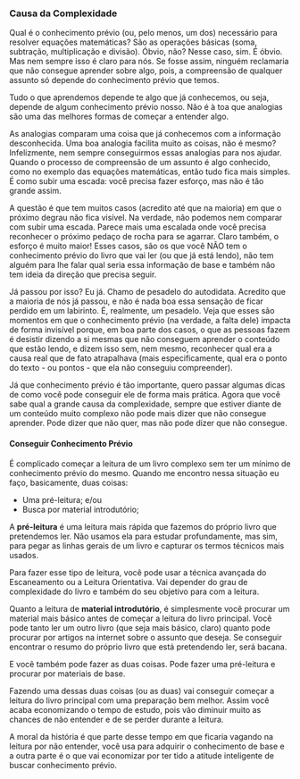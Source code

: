 ### Causa da Complexidade

Qual é o conhecimento prévio (ou, pelo menos, um dos) necessário para resolver equações matemáticas? São as operações básicas (soma, subtração, multiplicação e divisão). Óbvio, não? Nesse caso, sim. É óbvio. Mas nem sempre isso é claro para nós. Se fosse assim, ninguém reclamaria que não consegue aprender sobre algo, pois, a compreensão de qualquer assunto só depende do conhecimento prévio que temos.

Tudo o que aprendemos depende te algo que já conhecemos, ou seja, depende de algum conhecimento prévio nosso. Não é à toa que analogias são uma das melhores formas de começar a entender algo.

As analogias comparam uma coisa que já conhecemos com a informação desconhecida. Uma boa analogia facilita muito as coisas, não é mesmo? Infelizmente, nem sempre conseguirmos essas analogias para nos ajudar. Quando o processo de compreensão de um assunto é algo conhecido, como no exemplo das equações matemáticas, então tudo fica mais simples. É como subir uma escada: você precisa fazer esforço, mas não é tão grande assim.

A questão é que tem muitos casos (acredito até que na maioria) em que o próximo degrau não fica visível. Na verdade, não podemos nem comparar com subir uma escada. Parece mais uma escalada onde você precisa reconhecer o próximo pedaço de rocha para se agarrar. Claro também, o esforço é muito maior! Esses casos, são os que você NÃO tem o conhecimento prévio do livro que vai ler (ou que já está lendo), não tem alguém para lhe falar qual seria essa informação de base e também não tem ideia da direção que precisa seguir.

Já passou por isso? Eu já. Chamo de pesadelo do autodidata. Acredito que a maioria de nós já passou, e não é nada boa essa sensação de ficar perdido em um labirinto. É, realmente, um pesadelo. Veja que esses são momentos em que o conhecimento prévio (na verdade, a falta dele) impacta de forma invisível porque, em boa parte dos casos, o que as pessoas fazem é desistir dizendo a si mesmas que não conseguem aprender o conteúdo que estão lendo, e dizem isso sem, nem mesmo, reconhecer qual era a causa real que de fato atrapalhava (mais especificamente, qual era o ponto do texto - ou pontos - que ela não conseguiu compreender).

Já que conhecimento prévio é tão importante, quero passar algumas dicas de como você pode conseguir ele de forma mais prática. Agora que você sabe qual a grande causa da complexidade, sempre que estiver diante de um conteúdo muito complexo não pode mais dizer que não consegue aprender. Pode dizer que não quer, mas não pode dizer que não consegue.

#### Conseguir Conhecimento Prévio

É complicado começar a leitura de um livro complexo sem ter um mínimo de conhecimento prévio do mesmo. Quando me encontro nessa situação eu faço, basicamente, duas coisas:

* Uma pré-leitura; e/ou
* Busca por material introdutório;

A **pré-leitura** é uma leitura mais rápida que fazemos do próprio livro que pretendemos ler. Não usamos ela para estudar profundamente, mas sim, para pegar as linhas gerais de um livro e capturar os termos técnicos mais usados.

Para fazer esse tipo de leitura, você pode usar a técnica avançada do Escaneamento ou a Leitura Orientativa. Vai depender do grau de complexidade do livro e também do seu objetivo para com a leitura.

Quanto a leitura de **material introdutório**, é simplesmente você procurar um material mais básico antes de começar a leitura do livro principal. Você pode tanto ler um outro livro (que seja mais básico, claro) quanto pode procurar por artigos na internet sobre o assunto que deseja. Se conseguir encontrar o resumo do próprio livro que está pretendendo ler, será bacana.

E você também pode fazer as duas coisas. Pode fazer uma pré-leitura e procurar por materiais de base.

Fazendo uma dessas duas coisas (ou as duas) vai conseguir começar a leitura do livro principal com uma preparação bem melhor. Assim você acaba economizando o tempo de estudo, pois vão diminuir muito as chances de não entender e de se perder durante a leitura.

A moral da história é que parte desse tempo em que ficaria vagando na leitura por não entender, você usa para adquirir o conhecimento de base e a outra parte é o que vai economizar por ter tido a atitude inteligente de buscar conhecimento prévio.
